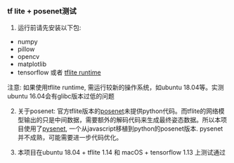 ### tf lite + posenet测试

1. 运行前请先安装以下包:
- numpy 
- pillow 
- opencv 
- matplotlib
- tensorflow 或者 [tflite runtime](https://www.tensorflow.org/lite/guide/python)

注意: 如果使用tflite runtime, 需运行较新的操作系统，如ubuntu 18.04等。实测ubuntu 16.04会有glibc版本过低的问题

2. 关于posenet:
官方tflite版本的[posenet](https://www.tensorflow.org/lite/models/pose_estimation/overview)未提供python代码。而tflite的网络模型输出的只是中间数据，需要额外的解码代码来生成最终姿态数据。所以本项目使用了[pysenet](https://github.com/augustye/pysenet), 一个从javascript移植到python的posenet版本. pysenet并不成熟，可能需要进一步代码优化。

3. 本项目在ubuntu 18.04 + tflite 1.14 和 macOS + tensorflow 1.13 上测试通过
